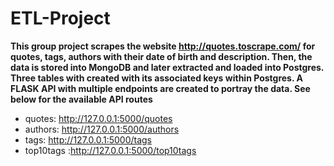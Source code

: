 # ETL-Project

**This group project scrapes the website http://quotes.toscrape.com/ for quotes, tags, authors with their date of birth and description. Then, the data is stored into MongoDB and later extracted and loaded into Postgres. Three tables with created with its associated keys within Postgres. A FLASK API with multiple endpoints are created to portray the data. See below for the available API routes**

  * quotes:    http://127.0.0.1:5000/quotes
  * authors:   http://127.0.0.1:5000/authors
  * tags:      http://127.0.0.1:5000/tags
  * top10tags :http://127.0.0.1:5000/top10tags
